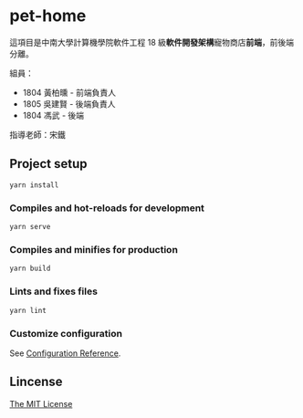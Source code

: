 # pet-home

這項目是中南大學計算機學院軟件工程 18 級**軟件開發架構**寵物商店**前端**，前後端分離。

組員：

- 1804 黃柏曛 - 前端負責人
- 1805 吳建賢 - 後端負責人
- 1804 馮武 - 後端

指導老師：宋鐵

## Project setup
```
yarn install
```

### Compiles and hot-reloads for development
```
yarn serve
```

### Compiles and minifies for production
```
yarn build
```

### Lints and fixes files
```
yarn lint
```

### Customize configuration
See [Configuration Reference](https://cli.vuejs.org/config/).

## Lincense
[The MIT License](https://github.com/HuangNO1/PetHome_Front_Back/blob/master/LICENSE)
